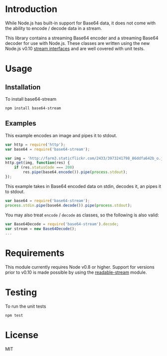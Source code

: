 # Introduction

While Node.js has built-in support for Base64 data, it does not come with the ability to encode / decode data in a stream.

This library contains a streaming Base64 encoder and a streaming Base64 decoder for use with Node.js. These classes are written using the new Node.js v0.10 [stream interfaces](http://nodejs.org/api/stream.html) and are well covered with unit tests.

# Usage

## Installation

To install base64-stream

    npm install base64-stream
    
## Examples
This example encodes an image and pipes it to stdout.

```javascript
var http = require('http');
var base64 = require('base64-stream');

var img = 'http://farm3.staticflickr.com/2433/3973241798_86ddfa642b_o.jpg';
http.get(img, function(res) {
    if (res.statusCode === 200)
        res.pipe(base64.encode()).pipe(process.stdout);
});
```

This example takes in Base64 encoded data on stdin, decodes it, an pipes it to stdout.
```javascript
var base64 = require('base64-stream');
process.stdin.pipe(base64.decode()).pipe(process.stdout);
```

You may also treat `encode` / `decode` as classes, so the following is also valid:
```javascript
var Base64Decode = require('base64-stream').decode;
var stream = new Base64Decode();
...
```

# Requirements

This module currently requires Node v0.8 or higher. Support for versions prior to v0.10 is made possible by using the [readable-stream](https://github.com/isaacs/readable-stream) module.

# Testing

To run the unit tests

    npm test

# License
MIT

